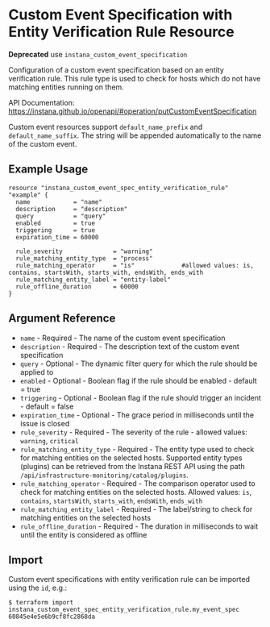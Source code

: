 # Custom Event Specification with Entity Verification Rule Resource

**Deprecated** use `instana_custom_event_specification`

Configuration of a custom event specification based on an entity verification rule. This rule type is used
to check for hosts which do not have matching entities running on them.

API Documentation: <https://instana.github.io/openapi/#operation/putCustomEventSpecification>

Custom event resources support `default_name_prefix` and `default_name_suffix`. The string will be appended automatically
to the name of the custom event.

## Example Usage

```hcl
resource "instana_custom_event_spec_entity_verification_rule" "example" {
  name            = "name"
  description     = "description"
  query           = "query"
  enabled         = true
  triggering      = true
  expiration_time = 60000

  rule_severity              = "warning"
  rule_matching_entity_type  = "process"
  rule_matching_operator     = "is"             #allowed values: is, contains, startsWith, starts_with, endsWith, ends_with
  rule_matching_entity_label = "entity-label"
  rule_offline_duration      = 60000
}
```

## Argument Reference

* `name` - Required - The name of the custom event specification
* `description` - Required - The description text of the custom event specification
* `query` - Optional - The dynamic filter query for which the rule should be applied to
* `enabled` - Optional - Boolean flag if the rule should be enabled - default = true
* `triggering` - Optional - Boolean flag if the rule should trigger an incident - default = false
* `expiration_time` - Optional - The grace period in milliseconds until the issue is closed
* `rule_severity` - Required - The severity of the rule - allowed values: `warning`, `critical`
* `rule_matching_entity_type` - Required - The entity type used to check for matching entities on the selected hosts. 
Supported entity types (plugins) can be retrieved from the Instana REST API using the path
`/api/infrastructure-monitoring/catalog/plugins`.
* `rule_matching_operator` - Required - The comparison operator used to check for matching entities on the selected hosts. 
Allowed values: `is`, `contains`, `startsWith`, `starts_with`, `endsWith`, `ends_with`
* `rule_matching_entity_label` - Required - The label/string to check for matching entities on the selected hosts
* `rule_offline_duration` - Required - The duration in milliseconds to wait until the entity is considered as offline

## Import

Custom event specifications with entity verification rule can be imported using the `id`, e.g.:

```
$ terraform import instana_custom_event_spec_entity_verification_rule.my_event_spec 60845e4e5e6b9cf8fc2868da
```
